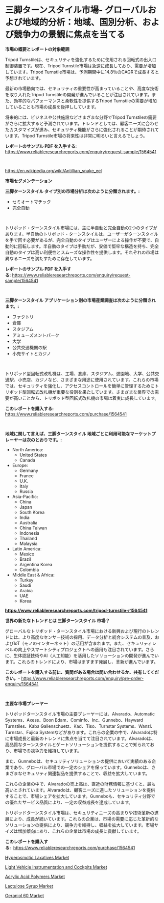 <p><h1>三脚ターンスタイル市場- グローバルおよび地域的分析：地域、国別分析、および競争力の景観に焦点を当てる</h1></p><p><strong>市場の概要とレポートの対象範囲</strong></p>
<p><p>Tripod Turnstileは、セキュリティを強化するために使用される回転式の出入口制御装置です。現在、Tripod Turnstile市場は急速に成長しており、需要が増加しています。Tripod Turnstile市場は、予測期間中に14.8％のCAGRで成長すると予想されています。</p><p>最新の市場動向では、セキュリティの重要性が高まっていることや、高度な技術を取り入れたTripod Turnstileの開発が進んでいることが注目されています。また、効率的なパフォーマンスと柔軟性を提供するTripod Turnstileの需要が増加していることも市場の成長を後押ししています。</p><p>将来的には、ビジネスや公共施設などさまざまな分野でTripod Turnstileの需要がさらに拡大すると予測されています。トレンドとしては、顧客ニーズに合わせたカスタマイズが進み、セキュリティ機能がさらに強化されることが期待されています。Tripod Turnstile市場の将来性は非常に明るいと言えるでしょう。</p></p>
<p><strong>レポートのサンプル PDF を入手する:</strong> <a href="https://www.reliableresearchreports.com/enquiry/request-sample/1564541">https://www.reliableresearchreports.com/enquiry/request-sample/1564541</a></p>
<p>&nbsp;</p>
<p><a href="https://en.wikipedia.org/wiki/Antillian_snake_eel">https://en.wikipedia.org/wiki/Antillian_snake_eel</a></p>
<p><strong>市場セグメンテーション</strong></p>
<p><strong>三脚ターンスタイル タイプ別の市場分析は次のように分類されます。:</strong></p>
<p><ul><li>セミオートマチック</li><li>完全自動</li></ul></p>
<p>&nbsp;</p>
<p><p>トリポッド・ターンスタイル市場には、主に半自動と完全自動の2つのタイプがあります。半自動のトリポッド・ターンスタイルは、ユーザーがターンスタイルを手で回す必要があるが、完全自動のタイプはユーザーによる操作が不要で、自動的に回転します。半自動のタイプは手動だが、安価で堅牢な構造を持ち、完全自動のタイプは高い利便性とスムーズな操作性を提供します。それぞれの市場は異なるニーズを満たすために存在しています。</p></p>
<p><strong>レポートのサンプル PDF を入手する:</strong>&nbsp;<a href="https://www.reliableresearchreports.com/enquiry/request-sample/1564541">https://www.reliableresearchreports.com/enquiry/request-sample/1564541</a></p>
<p>&nbsp;</p>
<p><strong> 三脚ターンスタイル アプリケーション別の市場産業調査は次のように分類されます。:</strong></p>
<p><ul><li>ファクトリ</li><li>倉庫</li><li>スタジアム</li><li>アミューズメントパーク</li><li>大学</li><li>公共交通機関の駅</li><li>小売サイトとカジノ</li></ul></p>
<p>&nbsp;</p>
<p><p>トリポッド型回転式改札機は、工場、倉庫、スタジアム、遊園地、大学、公共交通駅、小売店、カジノなど、さまざまな用途に使用されています。これらの市場では、セキュリティを強化し、アクセスコントロールを簡単に管理するためにトリポッド型回転式改札機が重要な役割を果たしています。さまざまな業界での需要が高いことから、トリポッド型回転式改札機の市場は着実に成長しています。</p></p>
<p><strong>このレポートを購入する:</strong>&nbsp; <a href="https://www.reliableresearchreports.com/purchase/1564541">https://www.reliableresearchreports.com/purchase/1564541</a></p>
<p>&nbsp;</p>
<p><strong>地域に関して言えば、三脚ターンスタイル 地域ごとに利用可能なマーケットプレーヤーは次のとおりです。:</strong></p>
<p><ul>
    <li>
        North America:
        <ul>
            <li>United States</li>
            <li>Canada</li>
        </ul>
    </li>
    <li>
        Europe:
        <ul>
            <li>Germany</li>
            <li>France</li>
            <li>U.K.</li>
            <li>Italy</li>
            <li>Russia</li>
        </ul>
    </li>
    <li>
        Asia-Pacific:
        <ul>
            <li>China</li>
            <li>Japan</li>
            <li>South Korea</li>
            <li>India</li>
            <li>Australia</li>
            <li>China Taiwan</li>
            <li>Indonesia</li>
            <li>Thailand</li>
            <li>Malaysia</li>
        </ul>
    </li>
    <li>
        Latin America:
        <ul>
            <li>Mexico</li>
            <li>Brazil</li>
            <li>Argentina Korea</li>
            <li>Colombia</li>
        </ul>
    </li>
    <li>
        Middle East & Africa:
        <ul>
            <li>Turkey</li>
            <li>Saudi</li>
            <li>Arabia</li>
            <li>UAE</li>
            <li>Korea</li>
        </ul>
    </li>
    </ul></p>
<p><strong><a href="https://www.reliableresearchreports.com/tripod-turnstile-r1564541">https://www.reliableresearchreports.com/tripod-turnstile-r1564541</a></strong>&nbsp;</p>
<p><strong>世界の新たなトレンドとは 三脚ターンスタイル 市場？</strong></p>
<p><p>グローバルなトリポッド・ターンスタイル市場における新興および現行のトレンドには、より高度なセンサー技術の採用、データ分析と統合システムの普及、およびIoT（モノのインターネット）の活用が含まれます。また、セキュリティレベルの向上やスマートシティプロジェクトへの適用も注目されています。さらに、生体認証技術やAI（人工知能）を活用したソリューションの開発が進んでいます。これらのトレンドにより、市場はますます発展し、革新が進んでいます。</p></p>
<p><strong>このレポートを購入する前に、質問がある場合は問い合わせるか、共有してください。</strong>- <a href="https://www.reliableresearchreports.com/enquiry/pre-order-enquiry/1564541">https://www.reliableresearchreports.com/enquiry/pre-order-enquiry/1564541</a></p>
<p>&nbsp;</p>
<p><strong>主要な市場プレーヤー</strong></p>
<p><p>トリポッドターンスタイル市場の主要プレーヤーには、Alvarado、Automatic Systems、Axess、Boon Edam、Cominfo、Inc、Gunnebo、Hayward Turnstiles、Kaba Gallenschuetz、Kad、Tiso、Turnstar Systems、Wanzl、Turnstar、Fujica Systemなどがあります。これらの企業の中で、Alvaradoは特に市場成長と最新のトレンドに焦点を当てて注目されています。Alvaradoは、高品質なターンスタイルとゲートソリューションを提供することで知られており、市場での競争力を維持しています。</p><p>また、Gunneboは、セキュリティソリューションの提供において実績のある企業であり、グローバル市場での一定のシェアを保っています。Gunneboは、さまざまなセキュリティ関連製品を提供することで、収益を拡大しています。</p><p>これらの企業の中で、Alvaradoの売上高は、直近の財務情報に基づくと、最も高いとされています。Alvaradoは、顧客ニーズに適したソリューションを提供することで、市場シェアを拡大しています。Gunneboも、セキュリティ分野での優れたサービス品質により、一定の収益成長を達成しています。</p><p>トリポッドターンスタイル市場は、セキュリティニーズの高まりや技術革新の進展により、成長が続いています。これらの企業は、市場の需要に応じた革新的なソリューションの提供により、競争力を維持し、収益を拡大しています。市場サイズは増加傾向にあり、これらの企業は市場の成長に貢献しています。</p></p>
<p><strong>このレポートを購入する:</strong>&nbsp;&nbsp;<a href="https://www.reliableresearchreports.com/purchase/1564541">https://www.reliableresearchreports.com/purchase/1564541</a></p>
<p><p><a href="https://issuu.com/reportprime-2/docs/hyperosmotic-laxatives-market-size-2030.pptx">Hyperosmotic Laxatives Market</a></p><p><a href="https://github.com/saplakhanom821/Market-Research-Report-List-1/blob/main/light-vehicle-instrumentation-and-cockpits-market.md">Light Vehicle Instrumentation and Cockpits Market</a></p><p><a href="https://medium.com/@susanabraun1964/emerging-trends-in-acrylic-acid-polymers-market-global-outlook-and-future-prospects-from-2024-486ecc881efc">Acrylic Acid Polymers Market</a></p><p><a href="https://issuu.com/reportprime-2/docs/lactulose-syrup-market-size-2030.pptx">Lactulose Syrup Market</a></p><p><a href="https://medium.com/@stellasauer1918/geraniol-60-industry-analysis-report-its-market-size-growing-with-a-cagr-of-8-2-938e0e281728">Geraniol 60 Market</a></p></p>